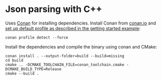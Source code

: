 # Json parsing with C++

Uses [Conan](https://conan.io) for installing dependencies. Install Conan from [conan.io](https://conan.io) and [set up default profile as described in the getting started example](https://docs.conan.io/2/tutorial/consuming_packages/build_simple_cmake_project.html):
```
conan profile detect --force
```

Install the dependencies and compile the binary using conan and CMake:
```
conan install . --output-folder=build --build=missing
cd build
cmake .. -DCMAKE_TOOLCHAIN_FILE=conan_toolchain.cmake -DCMAKE_BUILD_TYPE=Release
cmake --build .
```

